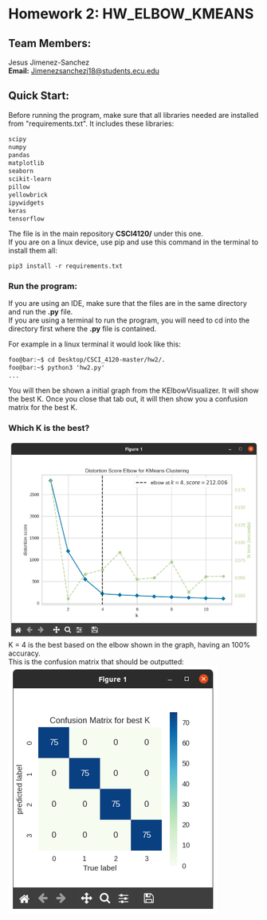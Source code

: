 # Homework 2: HW_ELBOW_KMEANS
## Team Members:
Jesus Jimenez-Sanchez <br> 
**Email:** Jimenezsanchezj18@students.ecu.edu

## Quick Start:
Before running the program, make sure that all libraries needed are installed from "requirements.txt". It includes these libraries:
```
scipy
numpy
pandas
matplotlib
seaborn
scikit-learn
pillow
yellowbrick
ipywidgets
keras
tensorflow
```
The file is in the main repository **CSCI4120/** under this one. <br>
If you are on a linux device, use pip and use this command in the terminal to install them all:

```console
pip3 install -r requirements.txt
```
### Run the program:
If you are using an IDE, make sure that the files are in the same directory and run the **.py** file. <br>
If you are using a terminal to run the program, you will need to cd into the directory first where the **.py** file is contained.

For example in a linux terminal it would look like this:
```console
foo@bar:~$ cd Desktop/CSCI_4120-master/hw2/.
foo@bar:~$ python3 'hw2.py'
...
```
You will then be shown a initial graph from the KElbowVisualizer. It will show the best K. Once you close that tab out, it will then show you a confusion matrix for the best K.

### Which K is the best?
![KElbowVisualizer](KElbowVisualizer.png)
K = 4 is the best based on the elbow shown in the graph, having an 100% accuracy. <br>
This is the confusion matrix that should be outputted:
![Confusion Matrix showing predicted label x true label](ConfusionMatrix.png)
